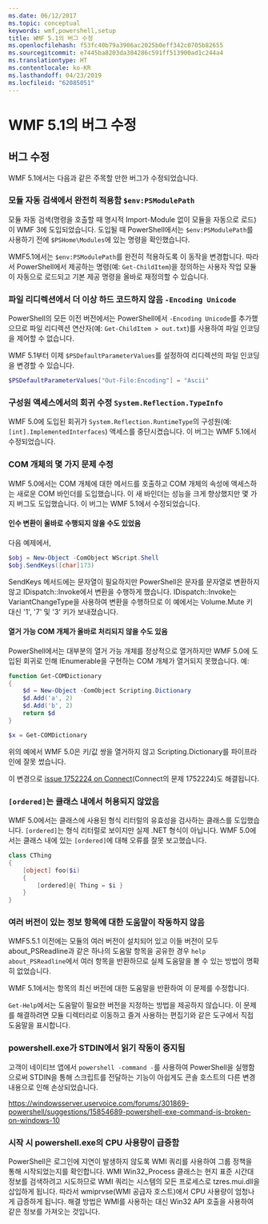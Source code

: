 ```yaml
---
ms.date: 06/12/2017
ms.topic: conceptual
keywords: wmf,powershell,setup
title: WMF 5.1의 버그 수정
ms.openlocfilehash: f53fc40b79a3906ac2025b0eff342c0705b82655
ms.sourcegitcommit: e7445ba8203da304286c591ff513900ad1c244a4
ms.translationtype: HT
ms.contentlocale: ko-KR
ms.lasthandoff: 04/23/2019
ms.locfileid: "62085051"
---
```

# <a name="bug-fixes-in-wmf-51"></a>WMF 5.1의 버그 수정

## <a name="bug-fixes"></a>버그 수정

WMF 5.1에서는 다음과 같은 주목할 만한 버그가 수정되었습니다.

### <a name="module-auto-discovery-fully-honors-envpsmodulepath"></a>모듈 자동 검색에서 완전히 적용함 `$env:PSModulePath`

모듈 자동 검색(명령을 호출할 때 명시적 Import-Module 없이 모듈을 자동으로 로드)이 WMF 3에 도입되었습니다.
도입될 때 PowerShell에서는 `$env:PSModulePath`를 사용하기 전에 `$PSHome\Modules`에 있는 명령을 확인했습니다.

WMF5.1에서는 `$env:PSModulePath`를 완전히 적용하도록 이 동작을 변경합니다.
따라서 PowerShell에서 제공하는 명령(예: `Get-ChildItem`)을 정의하는 사용자 작업 모듈이 자동으로 로드되고 기본 제공 명령을 올바로 재정의할 수 있습니다.

### <a name="file-redirection-no-longer-hard-codes--encoding-unicode"></a>파일 리디렉션에서 더 이상 하드 코드하지 않음 `-Encoding Unicode`

PowerShell의 모든 이전 버전에서는 PowerShell에서 `-Encoding Unicode`를 추가했으므로 파일 리디렉션 연산자(예: `Get-ChildItem > out.txt`)를 사용하여 파일 인코딩을 제어할 수 없습니다.

WMF 5.1부터 이제 `$PSDefaultParameterValues`를 설정하여 리디렉션의 파일 인코딩을 변경할 수 있습니다.

```powershell
$PSDefaultParameterValues["Out-File:Encoding"] = "Ascii"
```

### <a name="fixed-a-regression-in-accessing-members-of-systemreflectiontypeinfo"></a>구성원 액세스에서의 회귀 수정 `System.Reflection.TypeInfo`

WMF 5.0에 도입된 회귀가 `System.Reflection.RuntimeType`의 구성원(예: `[int].ImplementedInterfaces`) 액세스를 중단시켰습니다.
이 버그는 WMF 5.1에서 수정되었습니다.


### <a name="fixed-some-issues-with-com-objects"></a>COM 개체의 몇 가지 문제 수정

WMF 5.0에서는 COM 개체에 대한 메서드를 호출하고 COM 개체의 속성에 액세스하는 새로운 COM 바인더를 도입했습니다.
이 새 바인더는 성능을 크게 향상했지만 몇 가지 버그도 도입했습니다. 이 버그는 WMF 5.1에서 수정되었습니다.

#### <a name="argument-conversions-were-not-always-performed-correctly"></a>인수 변환이 올바로 수행되지 않을 수도 있었음

다음 예제에서,

```powershell
$obj = New-Object -ComObject WScript.Shell
$obj.SendKeys([char]173)
```

SendKeys 메서드에는 문자열이 필요하지만 PowerShell은 문자를 문자열로 변환하지 않고 IDispatch::Invoke에서 변환을 수행하게 했습니다. IDispatch::Invoke는 VariantChangeType을 사용하여 변환을 수행하므로 이 예에서는 Volume.Mute 키 대신 '1', '7' 및 '3' 키가 보내졌습니다.

#### <a name="enumerable-com-objects-not-always-handled-correctly"></a>열거 가능 COM 개체가 올바로 처리되지 않을 수도 있음

PowerShell에서는 대부분의 열거 가능 개체를 정상적으로 열거하지만 WMF 5.0에 도입된 회귀로 인해 IEnumerable을 구현하는 COM 개체가 열거되지 못했습니다.  예:

```powershell
function Get-COMDictionary
{
    $d = New-Object -ComObject Scripting.Dictionary
    $d.Add('a', 2)
    $d.Add('b', 2)
    return $d
}

$x = Get-COMDictionary
```

위의 예에서 WMF 5.0은 키/값 쌍을 열거하지 않고 Scripting.Dictionary를 파이프라인에 잘못 썼습니다.

이 변경으로 [issue 1752224 on Connect](https://connect.microsoft.com/PowerShell/feedback/details/1752224)(Connect의 문제 1752224)도 해결됩니다.

### <a name="ordered-was-not-allowed-inside-classes"></a>`[ordered]`는 클래스 내에서 허용되지 않았음

WMF 5.0에서는 클래스에 사용된 형식 리터럴의 유효성을 검사하는 클래스를 도입했습니다.
`[ordered]`는 형식 리터럴로 보이지만 실제 .NET 형식이 아닙니다.
WMF 5.0에서는 클래스 내에 있는 `[ordered]`에 대해 오류를 잘못 보고했습니다.

```powershell
class CThing
{
    [object] foo($i)
    {
        [ordered]@{ Thing = $i }
    }
}
```


### <a name="help-on-about-topics-with-multiple-versions-does-not-work"></a>여러 버전이 있는 정보 항목에 대한 도움말이 작동하지 않음

WMF5.5.1 이전에는 모듈의 여러 버전이 설치되어 있고 이들 버전이 모두 about_PSReadline과 같은 하나의 도움말 항목을 공유한 경우 `help about_PSReadline`에서 여러 항목을 반환하므로 실제 도움말을 볼 수 있는 방법이 명확히 없었습니다.

WMF 5.1에서는 항목의 최신 버전에 대한 도움말을 반환하여 이 문제를 수정합니다.

`Get-Help`에서는 도움말이 필요한 버전을 지정하는 방법을 제공하지 않습니다.
이 문제를 해결하려면 모듈 디렉터리로 이동하고 즐겨 사용하는 편집기와 같은 도구에서 직접 도움말을 표시합니다.

### <a name="powershellexe-reading-from-stdin-stopped-working"></a>powershell.exe가 STDIN에서 읽기 작동이 중지됨

고객이 네이티브 앱에서 `powershell -command -`를 사용하여 PowerShell을 실행함으로써 STDIN을 통해 스크립트를 전달하는 기능이 아쉽게도 콘솔 호스트의 다른 변경 내용으로 인해 손상되었습니다.

https://windowsserver.uservoice.com/forums/301869-powershell/suggestions/15854689-powershell-exe-command-is-broken-on-windows-10

### <a name="powershellexe-creates-spike-in-cpu-usage-on-startup"></a>시작 시 powershell.exe의 CPU 사용량이 급증함

PowerShell은 로그인에 지연이 발생하지 않도록 WMI 쿼리를 사용하여 그룹 정책을 통해 시작되었는지를 확인합니다.
WMI Win32_Process 클래스는 현지 표준 시간대 정보를 검색하려고 시도하므로 WMI 쿼리는 시스템의 모든 프로세스로 tzres.mui.dll을 삽입하게 됩니다.
따라서 wmiprvse(WMI 공급자 호스트)에서 CPU 사용량이 엄청나게 급증하게 됩니다.
해결 방법은 WMI를 사용하는 대신 Win32 API 호출을 사용하여 같은 정보를 가져오는 것입니다.
